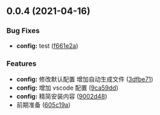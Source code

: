 ## 0.0.4 (2021-04-16)

### Bug Fixes

- **config:** test ([f661e2a](https://github.com/224436504/lint-lf/commit/f661e2a9a7b1d532dace7b7c3047f0087d83e861))

### Features

- **config:** 修改默认配置 增加自动生成文件 ([3dfbe71](https://github.com/224436504/lint-lf/commit/3dfbe711dfbd5900fcf4c360d91e4702bd0b7203))
- **config:** 增加 vscode 配置 ([9ca59dd](https://github.com/224436504/lint-lf/commit/9ca59ddad43287e65e35dca38cc7ca9000a8ffdf))
- **config:** 精简安装内容 ([9002d48](https://github.com/224436504/lint-lf/commit/9002d48f9607528d0f7265524fa24f5ce3690546))
- 前期准备 ([605c19a](https://github.com/224436504/lint-lf/commit/605c19aad165ab19e83080d939544d25626bc1c6))
